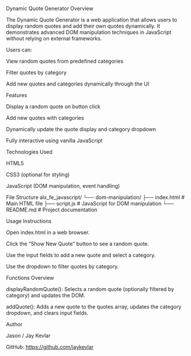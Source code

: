 Dynamic Quote Generator
Overview

The Dynamic Quote Generator is a web application that allows users to display random quotes and add their own quotes dynamically. It demonstrates advanced DOM manipulation techniques in JavaScript without relying on external frameworks.

Users can:

View random quotes from predefined categories

Filter quotes by category

Add new quotes and categories dynamically through the UI

Features

Display a random quote on button click

Add new quotes with categories

Dynamically update the quote display and category dropdown

Fully interactive using vanilla JavaScript

Technologies Used

HTML5

CSS3 (optional for styling)

JavaScript (DOM manipulation, event handling)

File Structure
alx_fe_javascript/
└── dom-manipulation/
    ├── index.html       # Main HTML file
    ├── script.js        # JavaScript for DOM manipulation
    └── README.md        # Project documentation

Usage Instructions

Open index.html in a web browser.

Click the “Show New Quote” button to see a random quote.

Use the input fields to add a new quote and select a category.

Use the dropdown to filter quotes by category.

Functions Overview

displayRandomQuote(): Selects a random quote (optionally filtered by category) and updates the DOM.

addQuote(): Adds a new quote to the quotes array, updates the category dropdown, and clears input fields.

Author

Jason / Jay Kevlar

GitHub: https://github.com/jaykevlar
